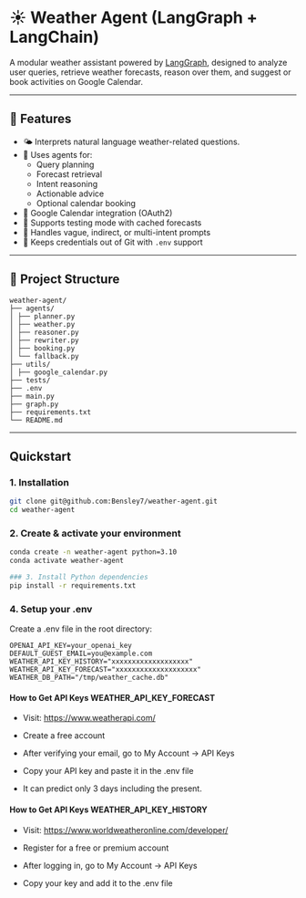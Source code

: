 # ☀️ Weather Agent (LangGraph + LangChain)

A modular weather assistant powered by [LangGraph](https://github.com/langchain-ai/langgraph), designed to analyze user queries, retrieve weather forecasts, reason over them, and suggest or book activities on Google Calendar.

---

## 🚀 Features

- 🌤️ Interprets natural language weather-related questions.
- 🧠 Uses agents for:
  - Query planning
  - Forecast retrieval
  - Intent reasoning
  - Actionable advice
  - Optional calendar booking
- 📅 Google Calendar integration (OAuth2)
- 🧪 Supports testing mode with cached forecasts
- 🔄 Handles vague, indirect, or multi-intent prompts
- 🔐 Keeps credentials out of Git with `.env` support

---

## 🧱 Project Structure

```text
weather-agent/
├── agents/
│ ├── planner.py
│ ├── weather.py
│ ├── reasoner.py
│ ├── rewriter.py
│ ├── booking.py
│ └── fallback.py
├── utils/
│ ├── google_calendar.py
├── tests/
├── .env
├── main.py
├── graph.py
├── requirements.txt
└── README.md
```

---

##  Quickstart

### 1.  Installation

```bash
git clone git@github.com:Bensley7/weather-agent.git
cd weather-agent
```

### 2. Create & activate your environment
```bash
conda create -n weather-agent python=3.10
conda activate weather-agent
```

```bash
### 3. Install Python dependencies
pip install -r requirements.txt
```

### 4.  Setup your .env
Create a .env file in the root directory:

```text
OPENAI_API_KEY=your_openai_key
DEFAULT_GUEST_EMAIL=you@example.com
WEATHER_API_KEY_HISTORY="xxxxxxxxxxxxxxxxxxx"
WEATHER_API_KEY_FORECAST="xxxxxxxxxxxxxxxxxxxx"
WEATHER_DB_PATH="/tmp/weather_cache.db"
```

#### How to Get API Keys WEATHER_API_KEY_FORECAST

- Visit: https://www.weatherapi.com/

- Create a free account

- After verifying your email, go to My Account → API Keys

- Copy your API key and paste it in the .env file

- It can predict only 3 days including the present.

#### How to Get API Keys WEATHER_API_KEY_HISTORY

- Visit: https://www.worldweatheronline.com/developer/

- Register for a free or premium account

- After logging in, go to My Account → API Keys

- Copy your key and add it to the .env file